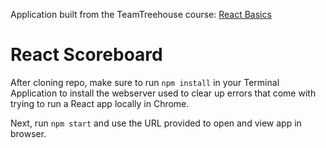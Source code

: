 Application built from the TeamTreehouse course: [React Basics](https://teamtreehouse.com/library/react-basics)
  
  
# React Scoreboard  
  
After cloning repo, make sure to run `npm install` in your Terminal Application to install the webserver used to clear up errors that come with trying to run a React app locally in Chrome.  
  
Next, run `npm start` and use the URL provided to open and view app in browser.
